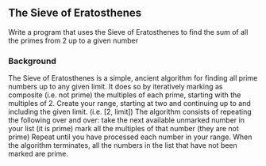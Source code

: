## The Sieve of Eratosthenes

Write a program that uses the Sieve of Eratosthenes to find the sum of all the primes from 2 up to a given number

### Background

The Sieve of Eratosthenes is a simple, ancient algorithm for finding all prime numbers up to any given limit. It does so by iteratively marking as composite (i.e. not prime) the multiples of each prime, starting with the multiples of 2.
Create your range, starting at two and continuing up to and including the given limit. (i.e. [2, limit])
The algorithm consists of repeating the following over and over:
take the next available unmarked number in your list (it is prime)
mark all the multiples of that number (they are not prime)
Repeat until you have processed each number in your range.
When the algorithm terminates, all the numbers in the list that have not been marked are prime.
